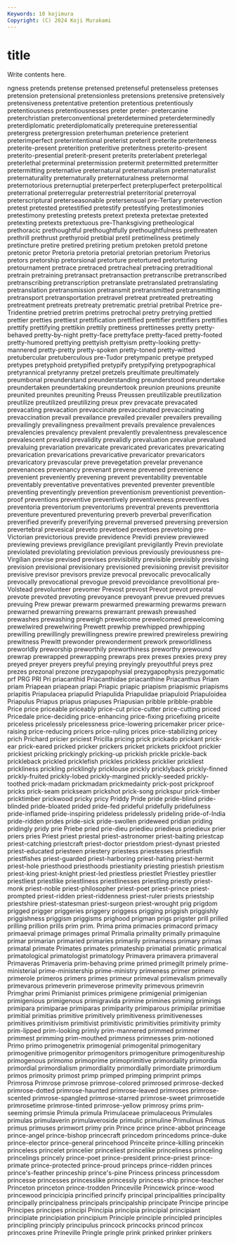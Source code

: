 ```yaml
---
Keywords: 10 kojimura
Copyright: (C) 2024 Koji Murakami
---
```


# title

Write contents here.



ngness pretends pretense pretensed pretenseful pretenseless pretenses
pretension pretensional pretensionless pretensions pretensive pretensively pretensiveness pretentative pretention pretentious
pretentiously pretentiousness pretentiousnesses preter preter- pretercanine preterchristian preterconventional preterdetermined preterdeterminedly
preterdiplomatic preterdiplomatically preterequine preteressential pretergress pretergression preterhuman preterience preterient preterimperfect
preterintentional preterist preterit preterite preteriteness preterite-present preterition preteritive preteritness preterito-present
preterito-presential preterit-present preterits preterlabent preterlegal preterlethal preterminal pretermission pretermit pretermitted
pretermitter pretermitting preternative preternatural preternaturalism preternaturalist preternaturality preternaturally preternaturalness preternormal
preternotorious preternuptial preterperfect preterpluperfect preterpolitical preterrational preterregular preterrestrial preterritorial preterroyal
preterscriptural preterseasonable pretersensual pre-Tertiary pretervection pretest pretested pretestified pretestify pretestifying
pretestimonies pretestimony pretesting pretests pretext pretexta pretextae pretexted pretexting pretexts
pretextuous pre-Thanksgiving pretheological prethoracic prethoughtful prethoughtfully prethoughtfulness prethreaten prethrill prethrust
prethyroid pretibial pretil pretimeliness pretimely pretincture pretire pretired pretiring pretium
pretoken pretold pretone pretonic pretor Pretoria pretoria pretorial pretorian pretorium
Pretorius pretors pretorship pretorsional pretorture pretortured pretorturing pretournament pretrace pretraced
pretracheal pretracing pretraditional pretrain pretraining pretransact pretransaction pretranscribe pretranscribed pretranscribing
pretranscription pretranslate pretranslated pretranslating pretranslation pretransmission pretransmit pretransmitted pretransmitting pretransport
pretransportation pretravel pretreat pretreated pretreating pretreatment pretreats pretreaty pretrematic pretrial
pretribal Pretrice pre-Tridentine pretried pretrim pretrims pretrochal pretry pretrying prettied
prettier pretties prettiest prettification prettified prettifier prettifiers prettifies prettify prettifying
prettikin prettily prettiness prettinesses pretty pretty-behaved pretty-by-night pretty-face prettyface pretty-faced
pretty-footed pretty-humored prettying prettyish prettyism pretty-looking pretty-mannered pretty-pretty pretty-spoken pretty-toned
pretty-witted pretubercular pretuberculous pre-Tudor pretympanic pretype pretyped pretypes pretyphoid pretypified
pretypify pretypifying pretypographical pretyrannical pretyranny pretzel pretzels preultimate preultimately preumbonal
preunderstand preunderstanding preunderstood preundertake preundertaken preundertaking preundertook preunion preunions preunite
preunited preunites preuniting Preuss Preussen preutilizable preutilization preutilize preutilized preutilizing
preux prev prevacate prevacated prevacating prevacation prevaccinate prevaccinated prevaccinating prevaccination
prevail prevailance prevailed prevailer prevailers prevailing prevailingly prevailingness prevailment prevails
prevalence prevalences prevalencies prevalency prevalent prevalently prevalentness prevalescence prevalescent prevalid
prevalidity prevalidly prevaluation prevalue prevalued prevaluing prevariation prevaricate prevaricated prevaricates
prevaricating prevarication prevarications prevaricative prevaricator prevaricators prevaricatory prevascular preve prevegetation
prevelar prevenance prevenances prevenancy prevenant prevene prevened prevenience prevenient preveniently
prevening prevent preventability preventable preventably preventative preventatives prevented preventer preventible
preventing preventingly prevention preventionism preventionist prevention-proof preventions preventive preventively preventiveness
preventives preventoria preventorium preventoriums preventral prevents preventtoria preventure preventured preventuring
preverb preverbal preverification preverified preverify preverifying prevernal preversed preversing preversion
prevertebral prevesical preveto prevetoed prevetoes prevetoing pre-Victorian previctorious previde previdence
Previdi preview previewed previewing previews previgilance previgilant previgilantly Previn previolate
previolated previolating previolation previous previously previousness pre-Virgilian previse prevised previses
previsibility previsible previsibly prevising prevision previsional previsionary previsioned previsioning previsit
previsitor previsive previsor previsors previze prevocal prevocalic prevocalically prevocally prevocational
prevogue prevoid prevoidance prevolitional pre-Volstead prevolunteer prevomer Prevost prevost Prevot
prevot prevotal prevote prevoted prevoting prevoyance prevoyant prevue prevued prevues
prevuing Prew prewar prewarm prewarmed prewarming prewarms prewarn prewarned prewarning
prewarns prewarrant prewash prewashed prewashes prewashing preweigh prewelcome prewelcomed prewelcoming
prewelwired prewelwiring Prewett prewhip prewhipped prewhipping prewilling prewillingly prewillingness prewire
prewired prewireless prewiring prewitness Prewitt prewonder prewonderment prework preworldliness preworldly
preworship preworthily preworthiness preworthy prewound prewrap prewrapped prewrapping prewraps prex
prexes prexies prexy prey preyed preyer preyers preyful preying preyingly
preyouthful preys prez prezes prezonal prezone prezygapophysial prezygapophysis prezygomatic prf
PRG PRI Pri priacanthid Priacanthidae priacanthine Priacanthus Priam priam Priapean
priapean priapi Priapic priapic priapism priapismic priapisms priapitis Priapulacea priapulid
Priapulida Priapulidae priapuloid Priapuloidea Priapulus Priapus priapus priapuses Priapusian pribble
pribble-prabble Price price priceable priceably price-cut price-cutter price-cutting priced Pricedale
price-deciding price-enhancing price-fixing pricefixing priceite priceless pricelessly pricelessness price-lowering pricemaker
pricer price-raising price-reducing pricers price-ruling prices price-stabilizing pricey prich Prichard
pricier priciest Pricilla pricing prick prickado prickant prick-ear prick-eared pricked
pricker prickers pricket prickets prickfoot prickier prickiest pricking prickingly pricking-up
prickish prickle prickle-back prickleback prickled pricklefish prickles prickless pricklier prickliest
prickliness prickling pricklingly pricklouse prickly pricklyback prickly-finned prickly-fruited prickly-lobed prickly-margined
prickly-seeded prickly-toothed prick-madam prickmadam prickmedainty prick-post prickproof pricks prick-seam prickseam
prickshot prick-song prickspur prick-timber pricktimber prickwood pricky pricy Priddy Pride
pride pride-blind pride-blinded pride-bloated prided pride-fed prideful pridefully pridefulness pride-inflamed
pride-inspiring prideless pridelessly prideling pride-of-India pride-ridden prides pride-sick pride-swollen prideweed
pridian priding pridingly pridy prie Priebe pried prie-dieu priedieu priedieus
priedieux prier priers pries Priest priest priestal priest-astronomer priest-baiting priestcap
priest-catching priestcraft priest-doctor priestdom priest-dynast priested priest-educated priesteen priestery priestess
priestesses priestfish priestfishes priest-guarded priest-harboring priest-hating priest-hermit priest-hole priesthood priesthoods
priestianity priesting priestish priestism priest-king priest-knight priest-led priestless priestlet Priestley
priestlier priestliest priestlike priestliness priestlinesses priestling priestly priest-monk priest-noble priest-philosopher
priest-poet priest-prince priest-prompted priest-ridden priest-riddenness priest-ruler priests priestship priestshire priest-statesman
priest-surgeon priest-wrought prig prigdom prigged prigger priggeries priggery priggess prigging
priggish priggishly priggishness priggism priggisms prighood prigman prigs prigster prill
prilled prilling prillion prills prim prim. Prima prima primacies primacord
primacy primaeval primage primages primal Primalia primality primally primaquine primar
primarian primaried primaries primarily primariness primary primas primatal primate Primates
primates primateship primatial primatic primatical primatological primatologist primatology Primavera primavera
primaveral Primaveras Primaveria prim-behaving prime primed primegilt primely prime-ministerial prime-ministership
prime-ministry primeness primer primero primerole primeros primers primes primeur primeval
primevalism primevally primevarous primeverin primeverose primevity primevous primevrin Primghar primi
Primianist primices primigene primigenial primigenian primigenious primigenous primigravida primine primines
priming primings primipara primiparae primiparas primiparity primiparous primipilar primitiae primitial
primitias primitive primitively primitiveness primitivenesses primitives primitivism primitivist primitivistic primitivities
primitivity primity prim-lipped prim-looking primly prim-mannered primmed primmer primmest primming
prim-mouthed primness primnesses prim-notioned Primo primo primogenetrix primogenial primogenital primogenitary
primogenitive primogenitor primogenitors primogeniture primogenitureship primogenous primomo primoprime primoprimitive primordality
primordia primordial primordialism primordiality primordially primordiate primordium primos primosity primost
primp primped primping primprint primps Primrosa Primrose primrose primrose-colored primrosed
primrose-decked primrose-dotted primrose-haunted primrose-leaved primroses primrose-scented primrose-spangled primrose-starred primrose-sweet primrosetide
primrosetime primrose-tinted primrose-yellow primrosy prims prim-seeming primsie Primula primula Primulaceae
primulaceous Primulales primulas primulaverin primulaveroside primulic primuline Primulinus Primus primus
primuses primwort primy prin Prince prince prince-abbot princeage prince-angel prince-bishop
princecraft princedom princedoms prince-duke prince-elector prince-general princehood Princeite prince-killing princekin
princeless princelet princelier princeliest princelike princeliness princeling princelings princely prince-poet
prince-president prince-priest prince-primate prince-protected prince-proud princeps prince-ridden princes prince's-feather princeship
prince's-pine Princess princess princessdom princesse princesses princesslike princessly princess-ship prince-teacher
Princeton princeton prince-trodden Princeville Princewick prince-wood princewood princicipia princified princify
principal principalities principality principally principalness principals principalship principate Principe principe
Principes principes principi Principia principia principial principiant principiate principiation principium
Principle principle principled principles principling principly principulus princock princocks princod
princox princoxes prine Prineville Pringle pringle prink prinked prinker prinkers
